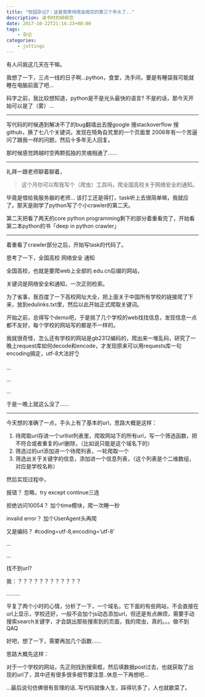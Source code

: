 ```yaml
---
title: "校园杂记7：这是我等待爬虫爬完的第三个年头了.."
description: 读书时的碎碎念
date: 2017-10-22T21:14:23+08:00
tags:
    - 杂记
categories:
    - jottings
---
```




有人问我这几天在干嘛。

我想了一下，三点一线的日子啊…python，食堂，洗手间，要是有睡袋我可能就睡在电脑前面了吧…

码字之前，我比较想知道，python是不是光头最快的语言? 不是的话，那今天开始可以是了（雾）…



------

写代码的时候遇到解决不了的bug翻墙出去搜google 搜stackoverflow 搜github，换了七八个关键词，发现在犄角旮旯里的一个页面里 2006年有一个苦逼问了跟我一样的问题，然后十多年无人回复。

那时候感觉跨越时空两颗孤独的灵魂相通了……



------

礼拜一跟老师聊着聊着，

> 这个月你可以帮我写个（爬虫）工具吗，爬全国高校关于网络安全的通知。

毕竟是借给我服务器的老师... 该打工还是得打，task听上去很简单嘛，我就应了。那天是刚学了python写了个小crawler的第二天。

第二天把看了两天的core python programming剩下的部分着重看完了，开始看第二本python的书「deep in python crawler」

------

着重看了crawler部分之后，开始写task的代码了。

思考了一下，全国高校 网络安全 通知

全国高校，也就是要爬web上全部的.edu.cn后缀的网站，

关键词是网络安全和通知，一次正则检索。

为了省事，我百度了一下高校网址大全，把上面关于中国所有学校的链接爬了下来，放到edulinks.txt里，然后以此开始正式爬取关键词。

开始之前，总得写个demo吧，于是挑了几个学校的web找找信息，发现信息一点都不友好，每个学校的网站写的都是不一样的。

我就很奇怪，怎么还有学校的网站是gb2312编码的，爬出来一堆乱码，研究了一晚上request库如何decode和encode，才发现原来可以用requests库一句encoding搞定，utf-8大法好👌

…

…

…

于是一晚上就这么没了……

------

今天想的准确了一点，手头上有了基本的url，思路大概是这样：

1. 待爬取url存进一个urllist列表里，爬取网站下的所有url，写一个筛选函数，把不符合或者重复的url删除，（比如说只能是这个域名下的）
2. 筛选过的url添加进一个待爬列表，一轮爬取一个
3. 筛选出关于关键字的信息，添加进一个信息列表，（这个列表是个二维数组，对应是学校名称）

然后实现过程中，

报错？ 忽略，try except continue三连

拒绝访问10054？ 加个time模块，爬一次睡一秒

invalid error？ 加个UserAgent头再爬

又是编码？ #coding=utf-8,encoding=’utf-8’

…

…

找不到url?

我：？？？？？？？？？？？？

………

平复了两个小时的心情，分析了一下，一个域名，它下面的有些网站，不会直接在url上显示，学校还好，一般不会加个js动态添加url，但还是有点麻烦，需要手动搜索search关键字，才会跳出那些搜索到的页面，我的爬虫，真的。。。做不到QAQ

好吧，想了一下，需要再加几个函数……

思路大概先这样：

对于一个学校的网站，先正则找到搜索框，然后填数据post过去，也就获取了出现的url了，其中还有很多很多细节要注意..休息一下再想吧…

…最后说句仿佛很有哲理的话..写代码就像人生，踩得坑多了，人也就歇菜了。

